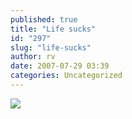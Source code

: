 ```yaml
---
published: true
title: "Life sucks"
id: "297"
slug: "life-sucks"
author: rv
date: 2007-07-29 03:39
categories: Uncategorized
---
```

<p class="mobile-photo"><a href="http://bp3.blogger.com/_RIq3e2nKDHo/RqwMIHR52EI/AAAAAAAABRs/jA3HXFa7jBY/s1600-h/TS2B0261-716376.JPG"><img src="http://bp3.blogger.com/_RIq3e2nKDHo/RqwMIHR52EI/AAAAAAAABRs/jA3HXFa7jBY/s320/TS2B0261-716376.JPG"></a></p>